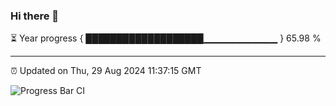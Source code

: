 ### Hi there 👋

⏳ Year progress { ███████████████████▁▁▁▁▁▁▁▁▁▁▁ } 65.98 %

---

⏰ Updated on Thu, 29 Aug 2024 11:37:15 GMT

![Progress Bar CI](https://github.com/IshwaranRudhara/GIT-ACTION/workflows/Progress%20Bar%20CI/badge.svg)
